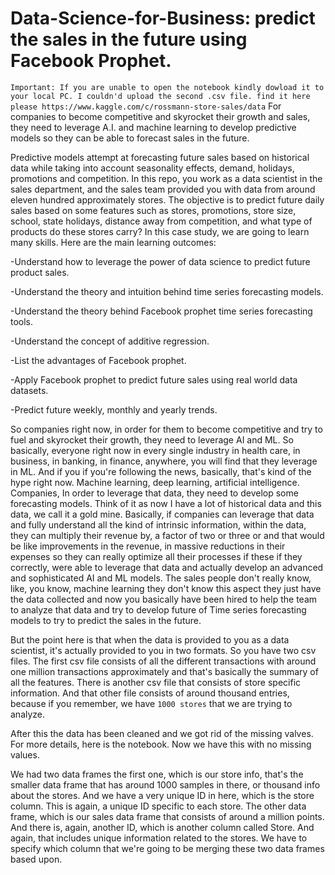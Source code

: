 # Data-Science-for-Business: predict the sales in the future using Facebook Prophet. 

`Important: If you are unable to open the notebook kindly dowload it to your local PC. I couldn'd upload the second .csv file. find it here please https://www.kaggle.com/c/rossmann-store-sales/data`
For companies to become competitive and skyrocket their growth and sales, they need to leverage A.I. and machine learning to develop predictive models 
so they can be able to forecast sales in the future.

Predictive models attempt at forecasting future sales based on historical data while taking into account seasonality effects, demand, holidays,
promotions and competition. In this repo, you work as a data scientist in the sales department, and the sales team provided you with data from around 
eleven hundred approximately stores. The objective is to predict future daily sales based on some features such as stores, promotions, store size, school,
state holidays, distance away from competition, and 
what type of products do these stores carry? In this case study, we are going to learn many skills. Here are the main learning outcomes:

  -Understand how to leverage the power of data science to predict future product sales.
  
  -Understand the theory and intuition behind time series forecasting models.
  
  -Understand the theory behind Facebook prophet time series forecasting tools.
  
  -Understand the concept of additive regression.
  
  -List the advantages of Facebook prophet.
  
  -Apply Facebook prophet to predict future sales using real world data datasets.
  
  -Predict future weekly, monthly and yearly trends.

So companies right now, in order for them to become competitive and try to fuel and skyrocket their growth, they need to leverage AI and ML. So basically,
everyone right now in every single industry in health care, in business, in banking, in finance, anywhere, you will find that they leverage in ML.
And if you if you're following the news, basically, that's kind of the hype right now. Machine learning, deep learning, artificial intelligence. Companies,
In order to leverage that data, they need to develop some forecasting models. Think of it as now I have a lot of historical data and this data, we call it
a gold mine. Basically, if companies can leverage that data and fully understand all the kind of intrinsic information, within the data, they can multiply
their revenue by, a factor of two or three or and that would be like improvements in the revenue, in massive reductions in their expenses so they can
really optimize all their processes if these if they correctly, were able to leverage that data and actually develop an advanced and sophisticated AI and 
ML models. The sales people don't really know, like, you know, machine learning they don't know this aspect they just have the data collected and now you
basically have been hired to help the team to analyze that data and try to develop future of Time series forecasting models to try to predict the sales in
the future.

But the point here is that when the data is provided to you as a data scientist, it's actually provided to you in two formats. So you have two csv files. The first csv file consists of all the different transactions with around one million transactions approximately and that's basically the summary of all the features. There is another csv file that consists of store specific information. And that other file consists of around thousand entries, because if you remember, we have `1000 stores` that we are trying to analyze.

After this the data has been cleaned and we got rid of the missing valves. For more details, here is the notebook. Now we have this with no missing values.

We had two data frames the first one, which is our store info, that's the smaller data frame that has around 1000 samples in there, or thousand info about the stores. And we have a very unique ID in here, which is the store column. This is again, a unique ID specific to each store. The other data frame, which is our sales data frame that consists of around a million points. And there is, again, another ID, which is another column called Store. And again, that includes unique information related to the stores. We have to specify which column that we're going to be merging these two data frames based upon.
